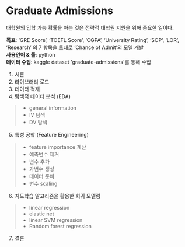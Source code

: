 # **Graduate Admissions**

대학원의 입학 가능 확률을 아는 것은 전략적 대학원 지원을 위해 중요한 일이다. <br>

**목표**: ‘GRE Score’, ‘TOEFL Score’, ‘CGPA’, ‘University Rating’, ‘SOP’, ‘LOR’, ‘Research’ 의 7 항목을 토대로 ‘Chance of Admit’의 모델 개발 <br>
**사용언어 & 툴**: python <br>
**데이터 수집**: kaggle dataset 'graduate-admissions'를 통해 수집

1. 서론
2. 라이브러리 로드
3. 데이터 적재
4. 탐색적 데이터 분석 (EDA)
>- general information
>- IV 탐색
>- DV 탐색
5. 특성 공학 (Feature Engineering)
>- feature importance 계산
>- 예측변수 제거
>- 변수 추가
>- 가변수 생성
>- 데이터 준비
>- 변수 scaling
6. 지도학습 알고리즘을 활용한 회귀 모델링
>- linear regression
>- elastic net
>- linear SVM regression
>- Random forest regression
7. 결론
